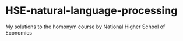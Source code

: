 # HSE-natural-language-processing
My solutions to the homonym course by National Higher School of Economics
